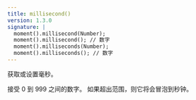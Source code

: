 ```yaml
---
title: millisecond()
version: 1.3.0
signature: |
  moment().millisecond(Number);
  moment().millisecond(); // 数字
  moment().milliseconds(Number);
  moment().milliseconds(); // 数字
---
```



获取或设置毫秒。

接受 0 到 999 之间的数字。
如果超出范围，则它将会冒泡到秒钟。

